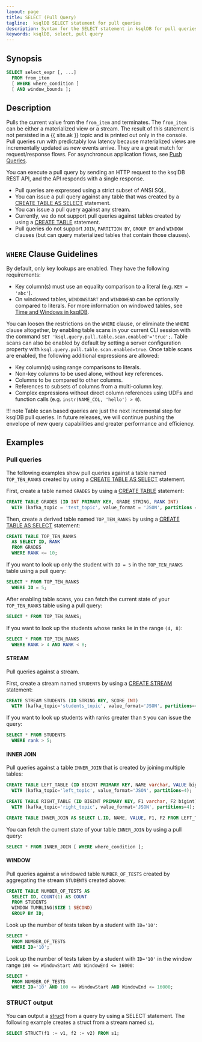 ```yaml
---
layout: page
title: SELECT (Pull Query)
tagline:  ksqlDB SELECT statement for pull queries
description: Syntax for the SELECT statement in ksqlDB for pull queries
keywords: ksqlDB, select, pull query
---
```


## Synopsis

```sql
SELECT select_expr [, ...]
  FROM from_item
  [ WHERE where_condition ]
  [ AND window_bounds ];
```

## Description

Pulls the current value from the `from_item` and terminates. The `from_item` can be either
 a materialized view or a stream. The result
of this statement is not persisted in a {{ site.ak }} topic and is printed out
only in the console. Pull queries run with predictably low latency because 
materialized views are incrementally updated as new events arrive.
They are a great match for request/response flows. For asynchronous application flows, see 
[Push Queries](select-push-query.md).

You can execute a pull query by sending an HTTP request to the ksqlDB REST API, and
the API responds with a single response.  

-   Pull queries are expressed using a strict subset of ANSI SQL.
-   You can issue a pull query against any table that was created by a 
    [CREATE TABLE AS SELECT](create-table-as-select.md) statement.
-   You can issue a pull query against any stream.    
-   Currently, we do not support pull queries against tables created by using a [CREATE TABLE](create-table.md) statement.
-   Pull queries do not support `JOIN`, `PARTITION BY`, `GROUP BY` and `WINDOW` clauses (but can query materialized tables that contain those clauses).

## `WHERE` Clause Guidelines

By default, only key lookups are enabled. They have the following requirements:

-   Key column(s) must use an equality comparison to a literal (e.g. `KEY = 'abc'`).
-   On windowed tables, `WINDOWSTART` and `WINDOWEND` can be optionally compared to literals. 
    For more information on windowed tables, see [Time and Windows in ksqlDB](/concepts/time-and-windows-in-ksqldb-queries).

You can loosen the restrictions on the `WHERE` clause, or eliminate the `WHERE` clause altogether, 
by enabling table scans in your current CLI session with the command `SET 'ksql.query.pull.table.scan.enabled'='true';`. 
Table scans can also be enabled by default by setting a server configuration property with 
`ksql.query.pull.table.scan.enabled=true`. Once table scans are enabled, the following additional expressions are allowed:

-   Key column(s) using range comparisons to literals.
-   Non-key columns to be used alone, without key references.
-   Columns to be compared to other columns.
-   References to subsets of columns from a multi-column key.
-   Complex expressions without direct column references using UDFs and function calls (e.g. `instr(NAME_COL, 'hello') > 0`).

!!! note
	Table scan based queries are just the next incremental step for ksqlDB pull queries. 
	In future releases, we will continue pushing the envelope of new query capabilities and 
	greater performance and efficiency.

## Examples

### Pull queries

The following examples show pull queries against a table named `TOP_TEN_RANKS`
created by using a [CREATE TABLE AS SELECT](create-table-as-select.md)
statement.

First, create a table named `GRADES` by using a [CREATE TABLE](create-table.md) 
statement:

```sql
CREATE TABLE GRADES (ID INT PRIMARY KEY, GRADE STRING, RANK INT) 
  WITH (kafka_topic = 'test_topic', value_format = 'JSON', partitions = 4);
```

Then, create a derived table named `TOP_TEN_RANKS` by using a 
[CREATE TABLE AS SELECT](create-table-as-select.md) statement:

```sql
CREATE TABLE TOP_TEN_RANKS 
  AS SELECT ID, RANK 
  FROM GRADES 
  WHERE RANK <= 10;
```

If you want to look up only the student with `ID = 5` in the `TOP_TEN_RANKS` table using a pull query:

```sql
SELECT * FROM TOP_TEN_RANKS
  WHERE ID = 5;
```

After enabling table scans, you can fetch the current state of your `TOP_TEN_RANKS` table using a pull query:

```sql
SELECT * FROM TOP_TEN_RANKS;
```

If you want to look up the students whose ranks lie in the range `(4, 8)`:

```sql
SELECT * FROM TOP_TEN_RANKS
  WHERE RANK > 4 AND RANK < 8;
```

#### STREAM
Pull queries against a stream.

First, create a stream named `STUDENTS` by using a [CREATE STREAM](create-stream.md) statement:

```sql
CREATE STREAM STUDENTS (ID STRING KEY, SCORE INT) 
  WITH (kafka_topic='students_topic', value_format='JSON', partitions=4);
```

If you want to look up students with ranks greater than `5` you can issue the query:

```sql
SELECT * FROM STUDENTS
  WHERE rank > 5;
```

#### INNER JOIN

Pull queries against a table `INNER_JOIN` that is created by joining multiple tables:

```sql
CREATE TABLE LEFT_TABLE (ID BIGINT PRIMARY KEY, NAME varchar, VALUE bigint) 
  WITH (kafka_topic='left_topic', value_format='JSON', partitions=4);
```
```sql
CREATE TABLE RIGHT_TABLE (ID BIGINT PRIMARY KEY, F1 varchar, F2 bigint) 
  WITH (kafka_topic='right_topic', value_format='JSON', partitions=4);
```

```sql
CREATE TABLE INNER_JOIN AS SELECT L.ID, NAME, VALUE, F1, F2 FROM LEFT_TABLE L JOIN RIGHT_TABLE R ON L.ID = R.ID;
```

You can fetch the current state of your table `INNER_JOIN` by using a pull query:

```sql
SELECT * FROM INNER_JOIN [ WHERE where_condition ];
```

#### WINDOW

Pull queries against a windowed table `NUMBER_OF_TESTS` created by aggregating the stream `STUDENTS` 
created above:

```sql
CREATE TABLE NUMBER_OF_TESTS AS 
  SELECT ID, COUNT(1) AS COUNT 
  FROM STUDENTS 
  WINDOW TUMBLING(SIZE 1 SECOND) 
  GROUP BY ID;
```

Look up the number of tests taken by a student with `ID='10'`:

```sql
SELECT * 
  FROM NUMBER_OF_TESTS 
  WHERE ID='10';
```

Look up the number of tests taken by a student with `ID='10'` 
in the window range `100 <= WindowStart AND WindowEnd <= 16000`:

```sql
SELECT *
  FROM NUMBER_OF_TESTS 
  WHERE ID='10' AND 100 <= WindowStart AND WindowEnd <= 16000;
```

### STRUCT output

You can output a [struct](/reference/sql/data-types#struct) from a query
by using a SELECT statement. The following example creates a struct from a
stream named `s1`.

```sql
SELECT STRUCT(f1 := v1, f2 := v2) FROM s1;
```